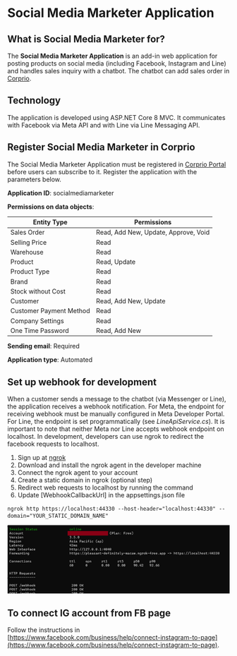 ﻿# Social Media Marketer Application
## What is Social Media Marketer for?
The **Social Media Marketer Application** is an add-in web application for posting products on social media (including Facebook, Instagram and Line) and handles sales inquiry with a chatbot. The chatbot can add sales order in [Corprio](https://www.corprio.com).
## Technology
The application is developed using ASP.NET Core 8 MVC. It communicates with Facebook via Meta API and with Line via Line Messaging API.
## Register Social Media Marketer in Corprio
The Social Media Marketer Application must be registered in [Corprio Portal](https://portal.corprio.com) before users can subscribe to it.  Register the application with the parameters below.

**Application ID**: socialmediamarketer

**Permissions on data objects**:

|Entity Type|Permissions|
|-----------|----------|
|Sales Order|Read, Add New, Update, Approve, Void|
|Selling Price|Read|
|Warehouse|Read|
|Product|Read, Update|
|Product Type|Read|
|Brand|Read|
|Stock without Cost|Read|
|Customer|Read, Add New, Update|
|Customer Payment Method|Read|
|Company Settings|Read|
|One Time Password|Read, Add New|

**Sending email**: Required

**Application type**: Automated

## Set up webhook for development
When a customer sends a message to the chatbot (via Messenger or Line), the application receives a webhook notification. For Meta, the endpoint for receiving webhook must be manually configured in Meta Developer Portal. For Line, the endpoint is set programmatically (see _LineApiService.cs_). It is important to note that neither Meta nor Line accepts webhook endpoint on localhost. In development, developers can use ngrok to redirect the facebook requests to localhost.
1. Sign up at [ngrok](https://ngrok.com/)
2. Download and install the ngrok agent in the developer machine
3. Connect the ngrok agent to your account
4. Create a static domain in ngrok (optional step)
5. Redirect web requests to localhost by running the command
6. Update [WebhookCallbackUrl] in the appsettings.json file
```
ngrok http https://localhost:44330 --host-header="localhost:44330" --domain="YOUR_STATIC_DOMAIN_NAME"
```
![ngrok in action](resources/images/ngrok_in_action.png)

## To connect IG account from FB page
Follow the instructions in [https://www.facebook.com/business/help/connect-instagram-to-page](https://www.facebook.com/business/help/connect-instagram-to-page).